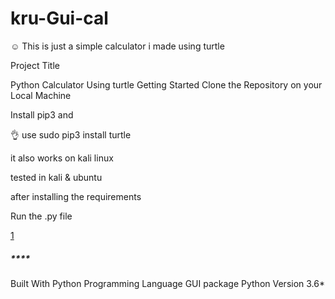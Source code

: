 # kru-Gui-cal
☺️ This is just a simple calculator i made using turtle 


Project Title

Python Calculator Using turtle
Getting Started
Clone the Repository on your Local Machine

Install pip3 and

👌 use sudo pip3 install turtle

it also works on kali linux

tested in kali & ubuntu

after installing the requirements

Run the .py file

[1](https://github.com/kruz26/kru-Gui-cal/blob/main/example.jpg)
  ##### ****
Built With
Python Programming Language
GUI package
Python Version
3.6*

 
